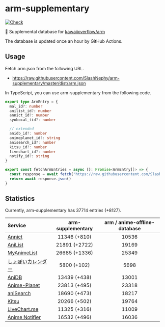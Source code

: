 # arm-supplementary

[![Check](https://github.com/SlashNephy/arm-supplementary/actions/workflows/check-node.yml/badge.svg)](https://github.com/SlashNephy/arm-supplementary/actions/workflows/check-node.yml)

💊 Supplemental database for [kawaiioverflow/arm](https://github.com/kawaiioverflow/arm)

The database is updated once an hour by GitHub Actions.

## Usage

Fetch arm.json from the following URL.

- https://raw.githubusercontent.com/SlashNephy/arm-supplementary/master/dist/arm.json

In TypeScript, you can use arm-supplementary from the following code.

```TypeScript
export type ArmEntry = {
  mal_id?: number
  anilist_id?: number
  annict_id?: number
  syobocal_tid?: number

  // extended
  anidb_id?: number
  animeplanet_id?: string
  anisearch_id?: number
  kitsu_id?: number
  livechart_id?: number
  notify_id?: string
}

export const fetchArmEntries = async (): Promise<ArmEntry[]> => {
  const response = await fetch('https://raw.githubusercontent.com/SlashNephy/arm-supplementary/master/dist/arm.json')
  return await response.json()
}
```

## Statistics

Currently, arm-supplementary has 37714 entries (+8127).

| Service                                     | arm-supplementary | arm / anime-offline-database |
| :------------------------------------------ | :---------------: | :--------------------------: |
| [Annict](https://annict.com)                |   11346 (+810)    |            10536             |
| [AniList](https://anilist.co)               |   21891 (+2722)   |            19169             |
| [MyAnimeList](https://myanimelist.net)      |   26685 (+1336)   |            25349             |
| [しょぼいカレンダー](https://cal.syoboi.jp) |    5800 (+102)    |             5698             |
| [AniDB](https://anidb.net)                  |   13439 (+438)    |            13001             |
| [Anime-Planet](https://anime-planet.com)    |   23813 (+495)    |            23318             |
| [aniSearch](https://anisearch.com)          |   18690 (+473)    |            18217             |
| [Kitsu](https://kitsu.io)                   |   20266 (+502)    |            19764             |
| [LiveChart.me](https://livechart.me)        |   11325 (+316)    |            11009             |
| [Anime Notifier](https://notify.moe)        |   16532 (+496)    |            16036             |
